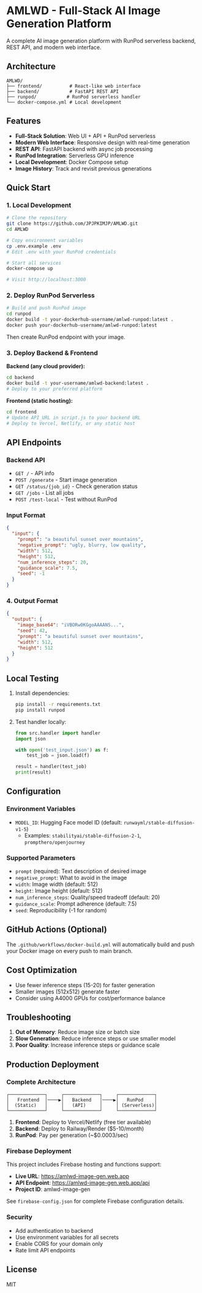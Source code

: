 # AMLWD - Full-Stack AI Image Generation Platform

A complete AI image generation platform with RunPod serverless backend, REST API, and modern web interface.

## Architecture

```
AMLWD/
├── frontend/          # React-like web interface
├── backend/           # FastAPI REST API
├── runpod/           # RunPod serverless handler
└── docker-compose.yml # Local development
```

## Features

- **Full-Stack Solution**: Web UI + API + RunPod serverless
- **Modern Web Interface**: Responsive design with real-time generation
- **REST API**: FastAPI backend with async job processing
- **RunPod Integration**: Serverless GPU inference
- **Local Development**: Docker Compose setup
- **Image History**: Track and revisit previous generations

## Quick Start

### 1. Local Development

```bash
# Clone the repository
git clone https://github.com/JPJPKIMJP/AMLWD.git
cd AMLWD

# Copy environment variables
cp .env.example .env
# Edit .env with your RunPod credentials

# Start all services
docker-compose up

# Visit http://localhost:3000
```

### 2. Deploy RunPod Serverless

```bash
# Build and push RunPod image
cd runpod
docker build -t your-dockerhub-username/amlwd-runpod:latest .
docker push your-dockerhub-username/amlwd-runpod:latest
```

Then create RunPod endpoint with your image.

### 3. Deploy Backend & Frontend

**Backend (any cloud provider):**
```bash
cd backend
docker build -t your-username/amlwd-backend:latest .
# Deploy to your preferred platform
```

**Frontend (static hosting):**
```bash
cd frontend
# Update API_URL in script.js to your backend URL
# Deploy to Vercel, Netlify, or any static host
```

## API Endpoints

### Backend API

- `GET /` - API info
- `POST /generate` - Start image generation
- `GET /status/{job_id}` - Check generation status
- `GET /jobs` - List all jobs
- `POST /test-local` - Test without RunPod

### Input Format

```json
{
  "input": {
    "prompt": "a beautiful sunset over mountains",
    "negative_prompt": "ugly, blurry, low quality",
    "width": 512,
    "height": 512,
    "num_inference_steps": 20,
    "guidance_scale": 7.5,
    "seed": -1
  }
}
```

### 4. Output Format

```json
{
  "output": {
    "image_base64": "iVBORw0KGgoAAAANS...",
    "seed": 42,
    "prompt": "a beautiful sunset over mountains",
    "width": 512,
    "height": 512
  }
}
```

## Local Testing

1. Install dependencies:
   ```bash
   pip install -r requirements.txt
   pip install runpod
   ```

2. Test handler locally:
   ```python
   from src.handler import handler
   import json
   
   with open('test_input.json') as f:
       test_job = json.load(f)
   
   result = handler(test_job)
   print(result)
   ```

## Configuration

### Environment Variables

- `MODEL_ID`: Hugging Face model ID (default: `runwayml/stable-diffusion-v1-5`)
  - Examples: `stabilityai/stable-diffusion-2-1`, `prompthero/openjourney`

### Supported Parameters

- `prompt` (required): Text description of desired image
- `negative_prompt`: What to avoid in the image
- `width`: Image width (default: 512)
- `height`: Image height (default: 512)
- `num_inference_steps`: Quality/speed tradeoff (default: 20)
- `guidance_scale`: Prompt adherence (default: 7.5)
- `seed`: Reproducibility (-1 for random)

## GitHub Actions (Optional)

The `.github/workflows/docker-build.yml` will automatically build and push your Docker image on every push to main branch.

## Cost Optimization

- Use fewer inference steps (15-20) for faster generation
- Smaller images (512x512) generate faster
- Consider using A4000 GPUs for cost/performance balance

## Troubleshooting

1. **Out of Memory**: Reduce image size or batch size
2. **Slow Generation**: Reduce inference steps or use smaller model
3. **Poor Quality**: Increase inference steps or guidance scale

## Production Deployment

### Complete Architecture
```
┌─────────────┐     ┌─────────────┐     ┌─────────────┐
│   Frontend  │────▶│   Backend   │────▶│   RunPod    │
│  (Static)   │     │   (API)     │     │ (Serverless)│
└─────────────┘     └─────────────┘     └─────────────┘
```

1. **Frontend**: Deploy to Vercel/Netlify (free tier available)
2. **Backend**: Deploy to Railway/Render ($5-10/month)
3. **RunPod**: Pay per generation (~$0.0003/sec)

### Firebase Deployment

This project includes Firebase hosting and functions support:

- **Live URL**: https://amlwd-image-gen.web.app
- **API Endpoint**: https://amlwd-image-gen.web.app/api
- **Project ID**: amlwd-image-gen

See `firebase-config.json` for complete Firebase configuration details.

### Security

- Add authentication to backend
- Use environment variables for all secrets
- Enable CORS for your domain only
- Rate limit API endpoints

## License

MIT
